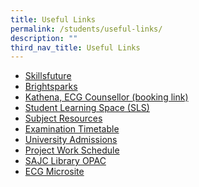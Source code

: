 ```yaml
---
title: Useful Links
permalink: /students/useful-links/
description: ""
third_nav_title: Useful Links
---
```

<ul>
<li><a href="https://www.myskillsfuture.gov.sg/content/student/en/preu.html" target="_blank" rel="noopener">Skillsfuture</a></li>
<li><a href="https://brightsparks.com.sg/" target="_blank" rel="noopener">Brightsparks</a></li>
<li><a href="https://go.gov.sg/meet-ecgc" target="_blank" rel="noopener">Kathena, ECG Counsellor (booking link)</a></li>
<li><a href="https://vle.learning.moe.edu.sg/login" target="_blank" rel="noopener">Student Learning Space (SLS)</a></li>
<li><a href="https://sites.google.com/moe.edu.sg/sajc-subject-resources/home" target="_blank" rel="noopener">Subject Resources</a></li>
<li><a href="https://standrewsjc.moe.edu.sg/students/examination-timetable" target="">Examination Timetable</a></li>
<li><a href="/students/useful-links/university-admissions" target="">University Admissions</a></li>
<li><a href="/students/useful-links/project-work-schedule" target="">Project Work Schedule</a></li>
<li><a href="https://schoolibrary.moe.edu.sg/standrewsjc/cgi-bin/spydus.exe/MSGTRN/WPAC/HOME" target="_blank" rel="noopener">SAJC Library OPAC</a></li>
<li><a href="https://sites.google.com/moe.edu.sg/careersadvance/home" target="">ECG Microsite</a></li>
</ul>